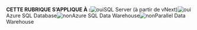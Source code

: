 <Token>**CETTE RUBRIQUE S’APPLIQUE À :**![oui](media/yes.png)SQL Server (à partir de vNext)![oui](media/yes.png)Azure SQL Database![non](media/no.png)Azure SQL Data Warehouse![non](media/no.png)Parallel Data Warehouse </Token>

